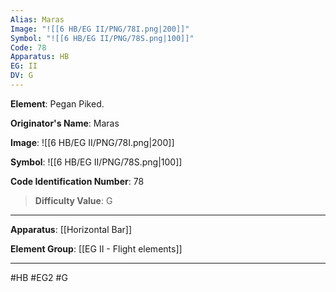 ```yaml
---
Alias: Maras
Image: "![[6 HB/EG II/PNG/78I.png|200]]"
Symbol: "![[6 HB/EG II/PNG/78S.png|100]]"
Code: 78
Apparatus: HB
EG: II
DV: G
---
```

**Element**: Pegan Piked.

**Originator's Name**: Maras

**Image**:
![[6 HB/EG II/PNG/78I.png|200]]

**Symbol**:
![[6 HB/EG II/PNG/78S.png|100]]

**Code Identification Number**: 78

>**Difficulty Value**: G

___
**Apparatus**: [[Horizontal Bar]]

**Element Group**: [[EG II - Flight elements]]
___
#HB #EG2 #G
